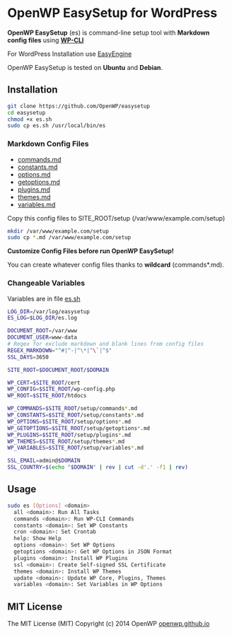 # OpenWP EasySetup for WordPress

__OpenWP EasySetup__ (es) is command-line setup tool with __Markdown config files__ using __[WP-CLI](http://wp-cli.org)__

For WordPress Installation use [EasyEngine](https://github.com/rtCamp/easyengine)

OpenWP EasySetup is tested on __Ubuntu__ and __Debian__.

## Installation

```sh
git clone https://github.com/OpenWP/easysetup
cd easysetup
chmod +x es.sh
sudo cp es.sh /usr/local/bin/es
```

### Markdown Config Files

- [commands.md](https://github.com/OpenWP/easysetup/blob/master/commands.md)
- [constants.md](https://github.com/OpenWP/easysetup/blob/master/constants.md)
- [options.md](https://github.com/OpenWP/easysetup/blob/master/options.md)
- [getoptions.md](https://github.com/OpenWP/easysetup/blob/master/getoptions.md)
- [plugins.md](https://github.com/OpenWP/easysetup/blob/master/plugins.md)
- [themes.md](https://github.com/OpenWP/easysetup/blob/master/themes.md)
- [variables.md](https://github.com/OpenWP/easysetup/blob/master/variables.md)

Copy this config files to SITE_ROOT/setup (/var/www/example.com/setup)

```sh
mkdir /var/www/example.com/setup
sudo cp *.md /var/www/example.com/setup
```

__Customize Config Files before run OpenWP EasySetup!__

You can create whatever config files thanks to __wildcard__ (commands*.md).

### Changeable Variables

Variables are in file [es.sh](https://github.com/OpenWP/easysetup/blob/master/es.sh)

```sh
LOG_DIR=/var/log/easysetup
ES_LOG=$LOG_DIR/es.log

DOCUMENT_ROOT=/var/www
DOCUMENT_USER=www-data
# Regex for exclude markdown and blank lines from config files
REGEX_MARKDOWN="^#|^-|^\*|^\`|^$"
SSL_DAYS=3650

SITE_ROOT=$DOCUMENT_ROOT/$DOMAIN

WP_CERT=$SITE_ROOT/cert
WP_CONFIG=$SITE_ROOT/wp-config.php
WP_ROOT=$SITE_ROOT/htdocs

WP_COMMANDS=$SITE_ROOT/setup/commands*.md
WP_CONSTANTS=$SITE_ROOT/setup/constants*.md
WP_OPTIONS=$SITE_ROOT/setup/options*.md
WP_GETOPTIONS=$SITE_ROOT/setup/getoptions*.md
WP_PLUGINS=$SITE_ROOT/setup/plugins*.md
WP_THEMES=$SITE_ROOT/setup/themes*.md
WP_VARIABLES=$SITE_ROOT/setup/variables*.md

SSL_EMAIL=admin@$DOMAIN
SSL_COUNTRY=$(echo "$DOMAIN" | rev | cut -d'.' -f1 | rev)
```

## Usage

```sh
sudo es [Options] <domain>
  all <domain>: Run All Tasks
  commands <domain>: Run WP-CLI Commands
  constants <domain>: Set WP Constants
  cron <domain>: Set Crontab
  help: Show Help
  options <domain>: Set WP Options
  getoptions <domain>: Get WP Options in JSON Format
  plugins <domain>: Install WP Plugins
  ssl <domain>: Create Self-signed SSL Certificate
  themes <domain>: Install WP Themes
  update <domain>: Update WP Core, Plugins, Themes
  variables <domain>: Set Variables in WP Options
```

## MIT License

The MIT License (MIT) Copyright (c) 2014 OpenWP [openwp.github.io](http://openwp.github.io)

